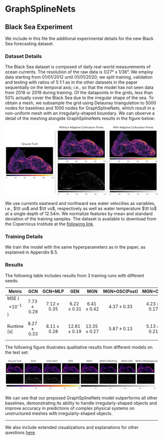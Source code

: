 # GraphSplineNets 

## Black Sea Experiment

We include in this file the additional experimental details for the new Black Sea forecasting dataset.

### Dataset Details
The Black Sea dataset is composed of daily real-world measurements of ocean currents. The resolution of the raw data is 1/27° x 1/36°. We employ data starting from 01/01/2012 until 01/01/2020; we split training, validation and testing with ratios of 5:1:1 as in the other datasets in the paper sequentially on the temporal axis; i.e., so that the model has not seen data from 2018 or 2019 during training. Of the datapoints in the grids, less than 50% actually cover the Black Sea due to the irregular shape of the sea. To obtain a mesh, we subsample the grid using Delaunay triangulation to 5000 nodes for baselines and 1000 nodes for GraphSplineNets, which result in a non-uniform mesh with an irregularly-shaped boundary. We can observe a detail of the meshing alongide GraphSplineNets results in the figure below:


<div align="center">
    <img src="assets/blacksea-meshing.png"/>
</div>


We use currents eastward and northward sea water velocities as variables, i.e., $\tt uo$ and $\tt vo$, respectively as well as water temperature $\tt to$ at a single depth of 12.54m. We normalize features by mean and standard deviation of the training samples. The dataset is available to download from the Copernicus Institute at the [following link](https://data.marine.copernicus.eu/product/BLKSEA_MULTIYEAR_PHY_007_004/description).

### Training Details
We train the model with the same hyperparameters as in the paper, as explained in Appendix B.5.

### Results

The following table includes results from 3 training runs with different seeds:


| Metric | GCN | GCN+MLP | GEN | MGN | MGN+OSC(Post) | MGN+OSC | MGN+OSC+Adaptive |
| --- | --- | --- | --- | --- | --- | --- | --- |
| MSE ($$\times10^{-1}$$) | $$7.73 \pm 0.28$$ | $$7.12 \pm 0.35$$ | $$6.22 \pm 0.31$$ | $$6.41 \pm 0.42$$ | $$4.37 \pm 0.33$$ | $$4.23 \pm 0.17$$ | $$3.91 \pm 0.27$$ |
| Runtime [s] | $$8.27 \pm 0.33$$ | $$8.11 \pm 0.28$$ | $$12.81 \pm 0.19$$ | $$13.35 \pm 0.27$$ | $$5.87 \pm 0.13$$ | $$5.13 \pm 0.21$$ | $$5.79 \pm 0.15$$ |

The following figure illustrates qualitative results from different models on the test set:

<div align="center">
    <img src="assets/blacksea-main.png" />
</div>

We can see that our proposed GraphSplineNets model outperforms all other baselines, demonstrating its ability to handle irregularly-shaped objects and improve accuracy in predictions of complex physical systems on unstructured meshes with irregularly-shaped objects. 


---

We also include extended visualizations and explanations for other questions [here](Additional_Visualizations.md).